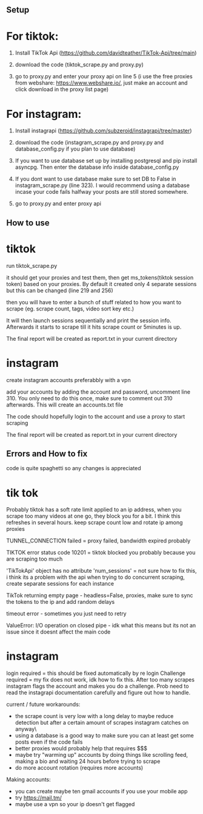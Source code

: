 
## Setup

# For tiktok:

1. Install TikTok Api (https://github.com/davidteather/TikTok-Api/tree/main)

2. download the code (tiktok_scrape.py and proxy.py)

3. go to proxy.py and enter your proxy api on line 5 (i use the free proxies from webshare: https://www.webshare.io/, just make an account and click download in the proxy list page)

# For instagram:

1. Install instagrapi (https://github.com/subzeroid/instagrapi/tree/master)

2. download the code (instagram_scrape.py and proxy.py and database_config.py if you plan to use database)

3. If you want to use database set up by installing postgresql and pip install asyncpg. Then enter the database info inside database_config.py

4. If you dont want to use database make sure to set DB to False in instagram_scrape.py (line 323). I would recommend using a database incase your code fails halfway your posts are still stored somewhere.

5. go to proxy.py and enter proxy api


## How to use

# tiktok

run tiktok_scrape.py

it should get your proxies and test them, then get ms_tokens(tiktok session token) based on your proxies. By default it created only 4 separate sessions but this can be changed (line 219 and 256)

then you will have to enter a bunch of stuff related to how you want to scrape (eg. scrape count, tags, video sort key etc.)

It will then launch sessions sequentially and print the session info. Afterwards it starts to scrape till it hits scrape count or 5minutes is up.

The final report will be created as report.txt in your current directory

# instagram

create instagram accounts preferabbly with a vpn

add your accounts by adding the account and password, uncomment line 310. You only need to do this once, make sure to comment out 310 afterwards. This will create an accounts.txt file

The code should hopefully login to the account and use a proxy to start scraping

The final report will be created as report.txt in your current directory


## Errors and How to fix

code is quite spaghetti so any changes is appreciated

# tik tok
Probably tiktok has a soft rate limit applied to an ip address, when you scrape too many videos at one go, they block you for a bit. I think this refreshes in several hours.
keep scrape count low and rotate ip among proxies

TUNNEL_CONNECTION failed = proxy failed, bandwidth expired probably

TIKTOK error status code 10201 = tiktok blocked you probably because you are scraping too much

'TikTokApi' object has no attribute 'num_sessions' = not sure how to fix this, i think its a problem with the api when trying to do concurrent scraping, create separate sessions for each instance

TikTok returning empty page - headless=False, proxies, make sure to sync the tokens to the ip and add random delays

timeout error - sometimes you just need to retry

ValueError: I/O operation on closed pipe - idk what this means but its not an issue since it doesnt affect the main code

# instagram

login required = this should be fixed automatically by re login
Challenge required = my fix does not work, idk how to fix this. After too many scrapes instagram flags the account and makes you do a challenge. Prob need to read the instagrapi documentation carefully and figure out how to handle. 

current / future workarounds:
- the scrape count is very low with a long delay to maybe reduce detection but after a certain amount of scrapes instagram catches on anyway\
- using a database is a good way to make sure you can at least get some posts even if the code fails
- better proxies would probably help that requires $$$
- maybe try "warming up" accounts by doing things like scrolling feed, making a bio and waiting 24 hours before trying to scrape
- do more account rotation (requires more accounts)

Making accounts:
- you can create maybe ten gmail accounts if you use your mobile app
- try https://mail.tm/
- maybe use a vpn so your ip doesn't get flagged



